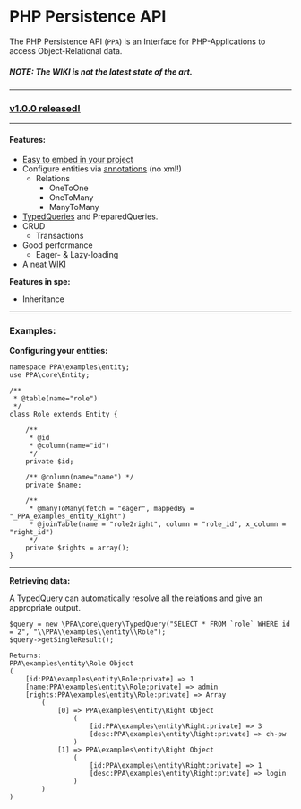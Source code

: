 PHP Persistence API
======

The PHP Persistence API (`PPA`) is an Interface for PHP-Applications to access Object-Relational data.

##### NOTE: The WIKI is not the latest state of the art.

***

### [v1.0.0 released!](https://github.com/sweiguny/PHP-Persistence-API/releases/tag/v1.0.0)

***

#### Features:
- [Easy to embed in your project](https://github.com/sweiguny/PHP-Persistence-API/wiki/Embedding-PPA)
- Configure entities via [annotations](https://github.com/sweiguny/PHP-Persistence-API/wiki/Annotations-&-Parameters) (no xml!)
  - Relations
    - OneToOne
    - OneToMany
    - ManyToMany
- [TypedQueries](https://github.com/sweiguny/PHP-Persistence-API/wiki/TypedQuery) and PreparedQueries.
- CRUD
  - Transactions
- Good performance
  - Eager- & Lazy-loading
- A neat [WIKI](https://github.com/sweiguny/PHP-Persistence-API/wiki)

**Features in spe:**
- Inheritance

***

### Examples:

**Configuring your entities:**

    namespace PPA\examples\entity;
    use PPA\core\Entity;

    /**
     * @table(name="role")
     */
    class Role extends Entity {

        /**
         * @id
         * @column(name="id")
         */
        private $id;

        /** @column(name="name") */
        private $name;

        /**
         * @manyToMany(fetch = "eager", mappedBy = "_PPA_examples_entity_Right")
         * @joinTable(name = "role2right", column = "role_id", x_column = "right_id")
         */
        private $rights = array();
    }

***

**Retrieving data:**

A TypedQuery can automatically resolve all the relations and give an appropriate output.

    $query = new \PPA\core\query\TypedQuery("SELECT * FROM `role` WHERE id = 2", "\\PPA\\examples\\entity\\Role");
    $query->getSingleResult();

    Returns:
    PPA\examples\entity\Role Object
    (
        [id:PPA\examples\entity\Role:private] => 1
        [name:PPA\examples\entity\Role:private] => admin
        [rights:PPA\examples\entity\Role:private] => Array
            (
                [0] => PPA\examples\entity\Right Object
                    (
                        [id:PPA\examples\entity\Right:private] => 3
                        [desc:PPA\examples\entity\Right:private] => ch-pw
                    )
                [1] => PPA\examples\entity\Right Object
                    (
                        [id:PPA\examples\entity\Right:private] => 1
                        [desc:PPA\examples\entity\Right:private] => login
                    )
            )
    )
